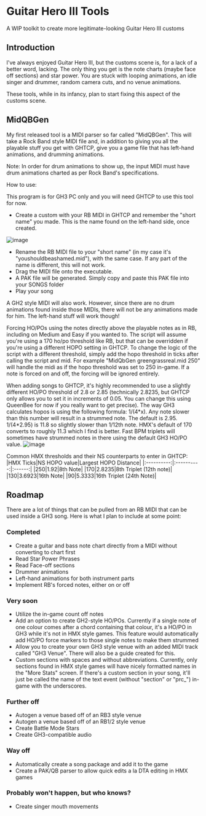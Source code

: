 # Guitar Hero III Tools
 
A WIP toolkit to create more legitimate-looking Guitar Hero III customs

## Introduction

I've always enjoyed Guitar Hero III, but the customs scene is, for a lack of a better word, lacking. The only thing you get is the note charts (maybe face off sections) and star power. You are stuck with looping animations, an idle singer and drummer, random camera cuts, and no venue animations.

These tools, while in its infancy, plan to start fixing this aspect of the customs scene.

## MidQBGen

My first released tool is a MIDI parser so far called "MidQBGen". This will take a Rock Band style MIDI file and, in addition to giving you all the playable stuff you get with GHTCP, give you a game file that has left-hand animations, and drumming animations.

Note: In order for drum animations to show up, the input MIDI must have drum animations charted as per Rock Band's specifications.

How to use:

This program is for GH3 PC only and you will need GHTCP to use this tool for now.

*  Create a custom with your RB MIDI in GHTCP and remember the "short name" you made. This is the name found on the left-hand side, once created. 

![image](https://user-images.githubusercontent.com/74471839/193481392-baa1b954-bb82-4f74-b890-2b422cda14d9.png)
*  Rename the RB MIDI file to your "short name" (in my case it's "youshouldbeashamed.mid"), with the same case. If any part of the name is different, this will not work.
*  Drag the MIDI file onto the executable.
*  A PAK file will be generated. Simply copy and paste this PAK file into your SONGS folder
*  Play your song

A GH2 style MIDI will also work. However, since there are no drum animations found inside those MIDIs, there will not be any animations made for him. The left-hand stuff will work though!

Forcing HO/POs using the notes directly above the playable notes as in RB, including on Medium and Easy if you wanted to. The script will assume you're using a 170 ho/po threshold like RB, but that can be overridden if you're using a different HOPO setting in GHTCP. To change the logic of the script with a different threshold, simply add the hopo threshold in ticks after calling the script and mid. For example "MidQbGen greengrassreal.mid 250" will handle the midi as if the hopo threshold was set to 250 in-game. If a note is forced on and off, the forcing will be ignored entirely.

When adding songs to GHTCP, it's highly recommended to use a slightly different HO/PO threshold of 2.8 or 2.85 (technically 2.8235, but GHTCP only allows you to set it in increments of 0.05. You can change this using QueenBee for now if you really want to get precise). The way GH3 calculates hopos is using the following formula: 1/(4\*x). Any note slower than this number will result in a strummed note. The default is 2.95. 1/(4\*2.95) is 11.8 so slightly slower than 1/12th note. HMX's default of 170 converts to roughly 11.3 which I find is better. Fast BPM triplets will sometimes have strummed notes in there using the default GH3 HO/PO value.
![image](https://user-images.githubusercontent.com/74471839/193668661-b96636b7-19f0-4211-a2e7-3f73fbbb4c9e.png)

Common HMX thresholds and their NS counterparts to enter in GHTCP:
|HMX Ticks|NS HOPO value|Largest HOPO Distance|
|:----------:|:----------:|:------:|
|250|1.92|8th Note|
|170|2.8235|8th Triplet (12th note)|
|130|3.6923|16th Note|
|90|5.3333|16th Triplet (24th Note)|


## Roadmap

There are a lot of things that can be pulled from an RB MIDI that can be used inside a GH3 song. Here is what I plan to include at some point:

### Completed

*  Create a guitar and bass note chart directly from a MIDI without converting to chart first
*  Read Star Power Phrases
*  Read Face-off sections
*  Drummer animations
*  Left-hand animations for both instrument parts
*  Implement RB's forced notes, either on or off

### Very soon

*  Utilize the in-game count off notes
*  Add an option to create GH2-style HO/POs. Currently if a single note of one colour comes after a chord containing that colour, it's a HO/PO in GH3 while it's not in HMX style games. This feature would automatically add HO/PO force markers to those single notes to make them strummed
*  Allow you to create your own GH3 style venue with an added MIDI track called "GH3 Venue". There will also be a guide created for this.
*  Custom sections with spaces and without abbreviations. Currently, only sections found in HMX style games will have nicely formatted names in the "More Stats" screen. If there's a custom section in your song, it'll just be called the name of the text event (without "section" or "prc_") in-game with the underscores.

### Further off

*  Autogen a venue based off of an RB3 style venue
*  Autogen a venue based off of an RB1/2 style venue
*  Create Battle Mode Stars
*  Create GH3-compatible audio

### Way off

*  Automatically create a song package and add it to the game
*  Create a PAK/QB parser to allow quick edits a la DTA editing in HMX games

### Probably won't happen, but who knows?

*  Create singer mouth movements

